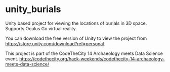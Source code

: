 # unity_burials
Unity based project for viewing the locations of burials in 3D space. Supports Oculus Go virtual reality.

You can download the free version of Unity to view the project from https://store.unity.com/download?ref=personal.

This project is part of the CodeTheCity 14 Archaeology meets Data Science event. https://codethecity.org/hack-weekends/codethecity-14-archaeology-meets-data-science/
